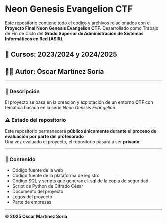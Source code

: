 # Neon Genesis Evangelion CTF

Este repositorio contiene todo el código y archivos relacionados con el **Proyecto Final Neon Genesis Evangelion CTF**.
Desarrollado como Trabajo de Fin de Ciclo del **Grado Superior de Administración de Sistemas Informáticos en Red (ASIR)**.

## 📅 Cursos: 2023/2024 y 2024/2025  
## 👨‍💻 Autor: Óscar Martínez Soria

---

### 📌 Descripción

El proyecto se basa en la creación y explotación de un entorno **CTF** con temática basada en la serie *Neon Genesis Evangelion*.

### ⚠️ Estado del repositorio

Este repositorio permanecerá **público únicamente durante el proceso de evaluación por parte del profesorado**.  
Una vez evaluado el proyecto, el repositorio pasará a ser **privado**.

---

### 📁 Contenido

- Código fuente de la web
- Código fuente de la plataforma de registro
- Código SQL y scripts que generan el .sql de la copia de seguridad
- Script de Python de Cifrado César
- Documento del proyecto
- Logos del proyecto
- Parte de empresas

---

**© 2025 Óscar Martínez Soria**
